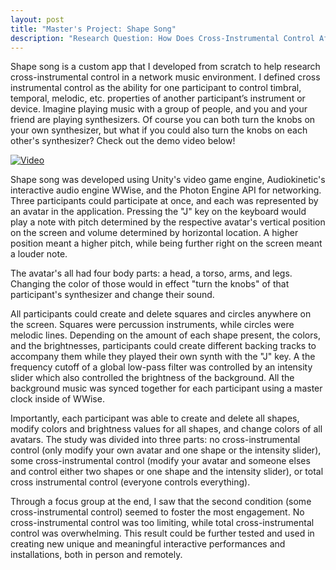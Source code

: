 ```yaml
---
layout: post
title: "Master's Project: Shape Song"
description: "Research Question: How Does Cross-Instrumental Control Affect Engagement in a Network Music Environment"
---
```


Shape song is a custom app that I developed from scratch to help research cross-instrumental control in a network music environment. I defined cross instrumental control as the ability for one participant to control timbral, temporal, melodic, etc. properties of another participant’s instrument or device. Imagine playing music with a group of people, and you and your friend are playing synthesizers. Of course you can both turn the knobs on your own synthesizer, but what if you could also turn the knobs on each other's synthesizer? Check out the demo video below!

[![Video]()](https://www.youtube.com/watch?v=AnS1vEmkQ9I)

Shape song was developed using Unity's video game engine, Audiokinetic's interactive audio engine WWise, and the Photon Engine API for networking. Three participants could participate at once, and each was represented by an avatar in the application. Pressing the "J" key on the keyboard would play a note with pitch determined by the respective avatar's vertical position on the screen and volume determined by horizontal location. A higher position meant a higher pitch, while being further right on the screen meant a louder note. 

The avatar's all had four body parts: a head, a torso, arms, and legs. Changing the color of those would in effect "turn the knobs" of that participant's synthesizer and change their sound. 

All participants could create and delete squares and circles anywhere on the screen. Squares were percussion instruments, while circles were melodic lines. Depending on the amount of each shape present, the colors, and the brightnesses, participants could create different backing tracks to accompany them while they played their own synth with the "J" key. A the frequency cutoff of a global low-pass filter was controlled by an intensity slider which also controlled the brightness of the background. All the background music was synced together for each participant using a master clock inside of WWise.

Importantly, each participant was able to create and delete all shapes, modify colors and brightness values for all shapes, and change colors of all avatars. The study was divided into three parts: no cross-instrumental control (only modify your own avatar and one shape or the intensity slider), some cross-instrumental control (modify your avatar and someone elses and control either two shapes or one shape and the intensity slider), or total cross instrumental control (everyone controls everything).

Through a focus group at the end, I saw that the second condition (some cross-instrumental control) seemed to foster the most engagement. No cross-instrumental control was too limiting, while total cross-instrumental control was overwhelming. This result could be further tested and used in creating new unique and meaningful interactive performances and installations, both in person and remotely.
